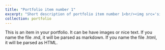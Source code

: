 ```yaml
---
title: "Portfolio item number 1"
excerpt: "Short description of portfolio item number 1<br/><img src='site.baseurl/images/500x300.png'>"
collection: portfolio
---
```


This is an item in your portfolio. It can be have images or nice text. If you name the file .md, it will be parsed as markdown. If you name the file .html, it will be parsed as HTML. 
